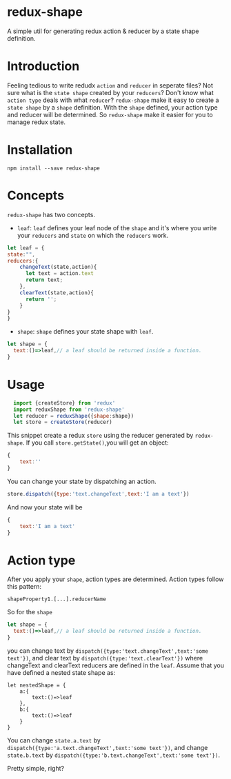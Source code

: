 # redux-shape
A simple util for generating redux action & reducer by a state shape definition.

# Introduction
Feeling tedious to write redudx `action` and `reducer` in seperate files?
Not sure what is the `state shape` created by your `reducers`?
Don't know what `action type` deals with what `reducer`?
`redux-shape` make it easy to create a `state shape` by a `shape` definition. With the `shape` defined, your action type and reducer will be determined. So `redux-shape` make it easier for you to manage redux state.

# Installation
```
npm install --save redux-shape
```

# Concepts
`redux-shape` has two concepts.
- `leaf`: `leaf` defines your leaf node of the `shape` and it's where you write your `reducers` and  `state` on which the `reducers` work. 
```js
let leaf = {
state:"",
reducers:{
	changeText(state,action){
	  let text = action.text
	  return text;
	},
	clearText(state,action){
	  return '';
	}
}
}
```

- `shape`: `shape` defines your state shape with `leaf`.
```js
let shape = {
  text:()=>leaf,// a leaf should be returned inside a function.
}
```

# Usage
```js
  import {createStore} from 'redux'
  import reduxShape from 'redux-shape'
  let reducer = reduxShape({shape:shape})
  let store = createStore(reducer)
```
This snippet create a  redux `store` using the reducer generated by `redux-shape`. 
If you call `store.getState()`,you will get an object:
```js
{
	text:''
}
```
You can change your state by dispatching an action.
```js
store.dispatch({type:'text.changeText',text:'I am a text'})
```
And now your state will be
```js
{
	text:'I am a text'
}
```

# Action type
After you apply your `shape`, action types are determined. Action types follow this pattern:
```
shapeProperty1.[...].reducerName
```
So for the `shape`
```js
let shape = {
  text:()=>leaf,// a leaf should be returned inside a function.
}
```
you can change text by `dispatch({type:'text.changeText',text:'some text'})`, and clear text by `dispatch({type:'text.clearText'})` where changeText and clearText reducers are defined in the `leaf`.
Assume that you have defined a nested state shape as:
```
let nestedShape = {
	a:{
		text:()=>leaf
	},
	b:{
		text:()=>leaf
	}
}
```
You can change `state.a.text` by `dispatch({type:'a.text.changeText',text:'some text'})`, and change `state.b.text` by `dispatch({type:'b.text.changeText',text:'some text'})`.

Pretty simple, right?




